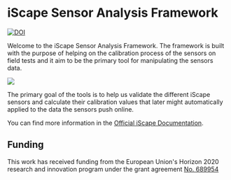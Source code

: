 iScape Sensor Analysis Framework
=======

[![DOI](https://zenodo.org/badge/97752018.svg)](https://zenodo.org/badge/latestdoi/97752018)

Welcome to the iScape Sensor Analysis Framework. The framework is built with the purpose of helping on the calibration process of the sensors on field tests and it aim to be the primary tool for manipulating the sensors data.

![](https://i.imgur.com/CvUuWpL.gif)

The primary goal of the tools is to help us validate the different iScape sensors and calculate their calibration values that later might automatically applied to the data the sensors push online.

You can find more information in the [Official iScape Documentation](https://docs.iscape.smartcitizen.me/Sensor%20Analysis%20Framework).

## Funding

This work has received funding from the European Union's Horizon 2020 research and innovation program under the grant agreement [No. 689954](https://cordis.europa.eu/project/rcn/202639_en.html)
